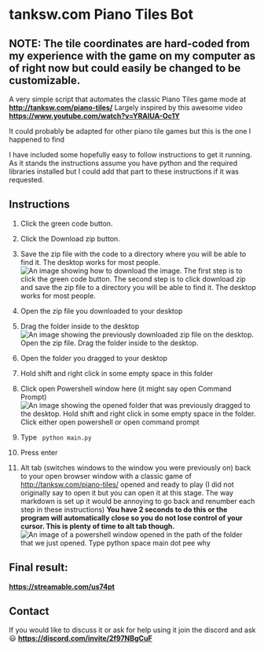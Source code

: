 
# tanksw.com Piano Tiles Bot
## NOTE: The tile coordinates are hard-coded from my experience with the game on my computer as of right now but could easily be changed to be customizable.

A very simple script that automates the classic Piano Tiles game mode at
**http://tanksw.com/piano-tiles/**
Largely inspired by this awesome video **https://www.youtube.com/watch?v=YRAIUA-Oc1Y**

It could probably be adapted for other piano tile games but this is the one I happened to find

I have included some hopefully easy to follow instructions to get it running. As it stands the instructions assume you have python and the required libraries installed but I could add that part to these instructions if it was requested.

## Instructions
1. Click the green code button.
2. Click the Download zip button.
3. Save the zip file with the code to a directory where you will be able to find it. The desktop works for most people.
![An image showing how to download the image. The first step is to click the green code button. The second step is to click download zip and save the zip file to a directory you will be able to find it. The desktop works for most people. ](https://i.imgur.com/gyCLUs2.png)

4. Open the zip file you downloaded to your desktop
5. Drag the folder inside to the desktop
![An image showing the previously downloaded zip file on the desktop. Open the zip file. Drag the folder inside to the desktop.](https://i.imgur.com/kc8z27i.png)

6. Open the folder you dragged to your desktop
7. Hold shift and right click in some empty space in this folder
8. Click open Powershell window here (it might say open Command Prompt)
![An image showing the opened folder that was previously dragged to the desktop. Hold shift and right click in some empty space in the folder. Click either open powershell or open command prompt](https://i.imgur.com/RRFLdX5.png)

9. Type ` python main.py`
10. Press enter
11. Alt tab (switches windows to the window you were previously on) back to your open browser window with a classic game of http://tanksw.com/piano-tiles/ opened and ready to play (I did not originally say to open it but you can open it at this stage. The way markdown is set up it would be annoying to go back and renumber each step in these instructions)
**You have 2 seconds to do this or the program will automatically close so you do not lose control of your cursor. This is plenty of time to alt tab though.**
![An image of a powershell window opened in the path of the folder that we just opened. Type python space main dot pee why](https://i.imgur.com/Njtk9ZD.png)

## Final result: 
**https://streamable.com/us74pt**
## Contact
If you would like to discuss it or ask for help using it join the discord and ask 😃
__https://discord.com/invite/2f97NBgCuF__

